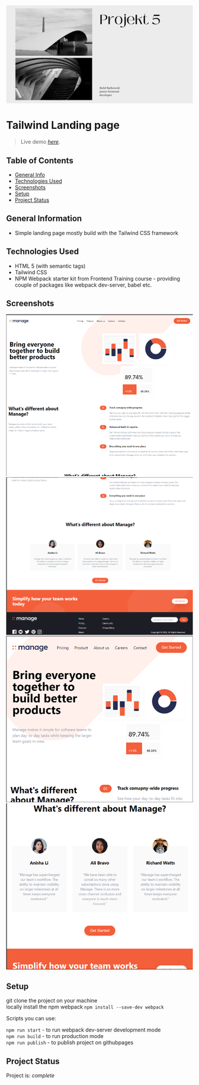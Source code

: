 ![cover](src/assets/img/tailwindTitlePage.png)

# Tailwind Landing page
> Live demo [_here_](https://rafal-bedkowski.github.io/tailwindProject/).

## Table of Contents
* [General Info](#general-information)
* [Technologies Used](#technologies-used)
* [Screenshots](#screenshots)
* [Setup](#setup)
* [Project Status](#project-status)

## General Information
- Simple landing page mostly build with the Tailwind CSS framework

## Technologies Used
- HTML 5 (with semantic tags)
- Tailwind CSS
- NPM Webpack starter kit from Frontend Training course - providing couple of packages like webpack dev-server, babel etc.  


## Screenshots
![Example screenshot](src/assets/img/1440_1.png)
![Example screenshot](src/assets/img/1440_2.png)
![Example screenshot](src/assets/img/768_1.png)
![Example screenshot](src/assets/img/768_2.png)



## Setup

git clone the project on your machine  
locally install the npm webpack `npm install --save-dev webpack`  

Scripts you can use:

`npm run start` - to run webpack dev-server development mode  
`npm run build` - to run production mode  
`npm run publish` - to publish project on githubpages  


## Project Status
Project is: _complete_ 
